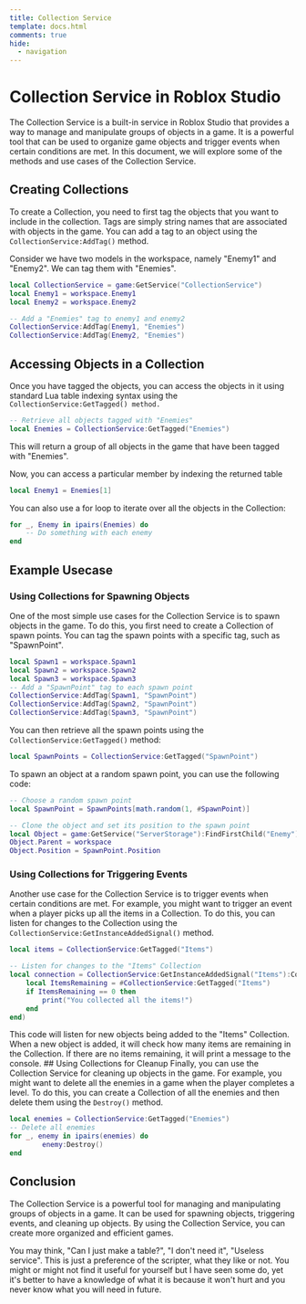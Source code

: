 ```yaml
---
title: Collection Service
template: docs.html
comments: true
hide:
  - navigation
---
```


# Collection Service in Roblox Studio
The Collection Service is a built-in service in Roblox Studio that provides a way to manage and manipulate groups of objects in a game. It is a powerful tool that can be used to organize game objects and trigger events when certain conditions are met. In this document, we will explore some of the methods and use cases of the Collection Service.

## Creating Collections
To create a Collection, you need to first tag the objects that you want to include in the collection. Tags are simply string names that are associated with objects in the game. You can add a tag to an object using the `CollectionService:AddTag()` method.

Consider we have two models in the workspace, namely "Enemy1" and "Enemy2". We can tag them with "Enemies".

```lua
local CollectionService = game:GetService("CollectionService")
local Enemy1 = workspace.Enemy1
local Enemy2 = workspace.Enemy2

-- Add a "Enemies" tag to enemy1 and enemy2
CollectionService:AddTag(Enemy1, "Enemies")
CollectionService:AddTag(Enemy2, "Enemies")
```

## Accessing Objects in a Collection
Once you have tagged the objects, you can access the objects in it using standard Lua table indexing syntax using the `CollectionService:GetTagged() method. `

```lua
-- Retrieve all objects tagged with "Enemies"
local Enemies = CollectionService:GetTagged("Enemies")
```
This will return a group of all objects in the game that have been tagged with "Enemies".

Now, you can access a particular member by indexing the returned table

```lua
local Enemy1 = Enemies[1]
```

You can also use a for loop to iterate over all the objects in the Collection:

```lua
for _, Enemy in ipairs(Enemies) do
    -- Do something with each enemy
end
```

## Example Usecase
### Using Collections for Spawning Objects
One of the most simple use cases for the Collection Service is to spawn objects in the game. To do this, you first need to create a Collection of spawn points. You can tag the spawn points with a specific tag, such as "SpawnPoint".

```lua
local Spawn1 = workspace.Spawn1
local Spawn2 = workspace.Spawn2
local Spawn3 = workspace.Spawn3 
-- Add a "SpawnPoint" tag to each spawn point 
CollectionService:AddTag(Spawn1, "SpawnPoint") 
CollectionService:AddTag(Spawn2, "SpawnPoint") 
CollectionService:AddTag(Spawn3, "SpawnPoint")
```

You can then retrieve all the spawn points using the `CollectionService:GetTagged()` method:

```lua
local SpawnPoints = CollectionService:GetTagged("SpawnPoint")
```

To spawn an object at a random spawn point, you can use the following code:

```lua
-- Choose a random spawn point
local SpawnPoint = SpawnPoints[math.random(1, #SpawnPoint)]

-- Clone the object and set its position to the spawn point
local Object = game:GetService("ServerStorage"):FindFirstChild("Enemy"):Clone()
Object.Parent = workspace
Object.Position = SpawnPoint.Position
```

### Using Collections for Triggering Events
Another use case for the Collection Service is to trigger events when certain conditions are met. For example, you might want to trigger an event when a player picks up all the items in a Collection. To do this, you can listen for changes to the Collection using the `CollectionService:GetInstanceAddedSignal()` method.

```lua
local items = CollectionService:GetTagged("Items")

-- Listen for changes to the "Items" Collection
local connection = CollectionService:GetInstanceAddedSignal("Items"):Connect(function(item)
    local ItemsRemaining = #CollectionService:GetTagged("Items")
    if ItemsRemaining == 0 then 
        print("You collected all the items!") 
    end 
end)
```
This code will listen for new objects being added to the "Items" Collection. When a new object is added, it will check how many items are remaining in the Collection. If there are no items remaining, it will print a message to the console. ## Using Collections for Cleanup Finally, you can use the Collection Service for cleaning up objects in the game. For example, you might want to delete all the enemies in a game when the player completes a level. To do this, you can create a Collection of all the enemies and then delete them using the `Destroy()` method.

```lua
local enemies = CollectionService:GetTagged("Enemies")
-- Delete all enemies 
for _, enemy in ipairs(enemies) do 
        enemy:Destroy() 
end
```

## Conclusion
The Collection Service is a powerful tool for managing and manipulating groups of objects in a game. It can be used for spawning objects, triggering events, and cleaning up objects. By using the Collection Service, you can create more organized and efficient games.

You may think, "Can I just make a table?", "I don't need it", "Useless service". This is just a preference of the scripter, what they like or not. You might or might not find it useful for yourself but I have seen some do, yet it's better to have a knowledge of what it is because it won't hurt and you never know what you will need in future.